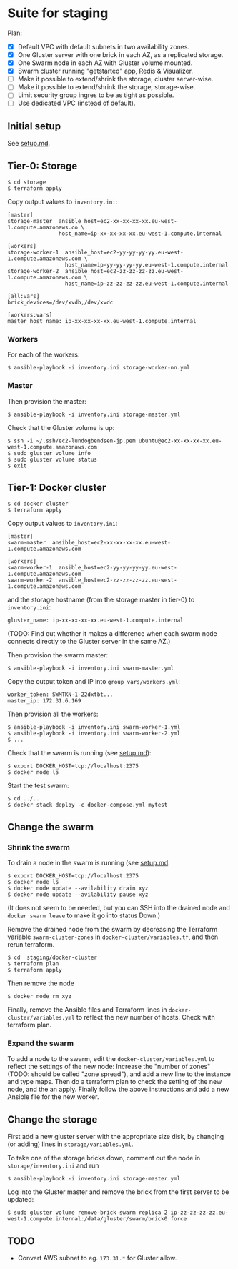 # Suite for staging

Plan:

* [x] Default VPC with default subnets in two availability zones.
* [x] One Gluster server with one brick in each AZ, as a replicated storage.
* [x] One Swarm node in each AZ with Gluster volume mounted.
* [x] Swarm cluster running "getstarted" app, Redis & Visualizer.
* [ ] Make it possible to extend/shrink the storage, cluster server-wise.
* [ ] Make it possible to extend/shrink the storage, storage-wise.
* [ ] Limit security group ingres to be as tight as possible.
* [ ] Use dedicated VPC (instead of default).

## Initial setup

See [setup.md](../setup.md).

## Tier-0: Storage

    $ cd storage
    $ terraform apply

Copy output values to `inventory.ini`:

    [master]
    storage-master  ansible_host=ec2-xx-xx-xx-xx.eu-west-1.compute.amazonaws.co \
                    host_name=ip-xx-xx-xx-xx.eu-west-1.compute.internal

    [workers]
    storage-worker-1  ansible_host=ec2-yy-yy-yy-yy.eu-west-1.compute.amazonaws.com \
                      host_name=ip-yy-yy-yy-yy.eu-west-1.compute.internal
    storage-worker-2  ansible_host=ec2-zz-zz-zz-zz.eu-west-1.compute.amazonaws.com \
                      host_name=ip-zz-zz-zz-zz.eu-west-1.compute.internal

    [all:vars]
    brick_devices=/dev/xvdb,/dev/xvdc

    [workers:vars]
    master_host_name: ip-xx-xx-xx-xx.eu-west-1.compute.internal

### Workers

For each of the workers:

    $ ansible-playbook -i inventory.ini storage-worker-nn.yml

### Master

Then provision the master:

    $ ansible-playbook -i inventory.ini storage-master.yml

Check that the Gluster volume is up:

    $ ssh -i ~/.ssh/ec2-lundogbendsen-jp.pem ubuntu@ec2-xx-xx-xx-xx.eu-west-1.compute.amazonaws.com
    $ sudo gluster volume info
    $ sudo gluster volume status
    $ exit

## Tier-1: Docker cluster

    $ cd docker-cluster
    $ terraform apply

Copy output values to `inventory.ini`:

    [master]
    swarm-master  ansible_host=ec2-xx-xx-xx-xx.eu-west-1.compute.amazonaws.com

    [workers]
    swarm-worker-1  ansible_host=ec2-yy-yy-yy-yy.eu-west-1.compute.amazonaws.com
    swarm-worker-2  ansible_host=ec2-zz-zz-zz-zz.eu-west-1.compute.amazonaws.com

and the storage hostname (from the storage master in tier-0) to `inventory.ini`:

    gluster_name: ip-xx-xx-xx-xx.eu-west-1.compute.internal

(TODO: Find out whether it makes a difference when each swarm node connects directly to the Gluster server in the same AZ.)

Then provision the swarm master:

    $ ansible-playbook -i inventory.ini swarm-master.yml

Copy the output token and IP into `group_vars/workers.yml`:

    worker_token: SWMTKN-1-22dxtbt...
    master_ip: 172.31.6.169

Then provision all the workers:

    $ ansible-playbook -i inventory.ini swarm-worker-1.yml
    $ ansible-playbook -i inventory.ini swarm-worker-2.yml
    $ ...

Check that the swarm is running (see [setup.md](../../setup.md)):

    $ export DOCKER_HOST=tcp://localhost:2375
    $ docker node ls

Start the test swarm:

    $ cd ../..
    $ docker stack deploy -c docker-compose.yml mytest

## Change the swarm

### Shrink the swarm

To drain a node in the swarm is running (see [setup.md](../../setup.md):

    $ export DOCKER_HOST=tcp://localhost:2375
    $ docker node ls
    $ docker node update --avilability drain xyz
    $ docker node update --avilability pause xyz

(It does not seem to be needed, but you can SSH into the drained node and `docker swarm leave` to make it go into status Down.)

Remove the drained node from the swarm by decreasing the Terraform variable `swarm-cluster-zones` in `docker-cluster/variables.tf`, and then rerun terraform.

    $ cd  staging/docker-cluster
    $ terraform plan
    $ terraform apply

Then remove the node

    $ docker node rm xyz

Finally, remove the Ansible files and Terraform lines in `docker-cluster/variables.yml` to reflect the new number of hosts. Check with terraform plan.

### Expand the swarm

To add a node to the swarm, edit the `docker-cluster/variables.yml` to reflect the settings of the new node: Increase the "number of zones" (TODO: should be called "zone spread"), and add a new line to the instance and type maps. Then do a terraform plan to check the setting of the new node, and the an apply. Finally follow the above instructions and add a new Ansible file for the new worker.

## Change the storage

First add a new gluster server with the appropriate size disk, by changing (or adding) lines in `storage/variables.yml`.

To take one of the storage bricks down, comment out the node in `storage/inventory.ini` and run

    $ ansible-playbook -i inventory.ini storage-master.yml

Log into the Gluster master and remove the brick from the first server to be updated:

    $ sudo gluster volume remove-brick swarm replica 2 ip-zz-zz-zz-zz.eu-west-1.compute.internal:/data/gluster/swarm/brick0 force

## TODO

* Convert AWS subnet to eg. `173.31.*` for Gluster allow.
